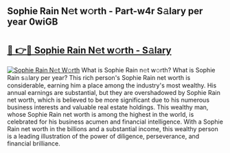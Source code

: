 ## Sophie Rain N𝚎t w𝚘rth - Part-w4r S𝚊lary per year 0wiGB

# <h2><a href="http://gc0av8.nevu.top/?p=Sophie+Rain">🔗 👉🔴 Sophie Rain N𝚎t w𝚘rth - S𝚊lary</a></h2>

[![Sophie Rain N𝚎t W𝚘rth](https://i.imgur.com/Oavwk0R.jpeg)](http://gc0av8.nevu.top/?p=Sophie+Rain)
What is Sophie Rain n𝚎t w𝚘rth? What is Sophie Rain s𝚊lary per year?
This rich person's Sophie Rain net worth is considerable, earning him a place among the industry's most wealthy. His annual earnings are substantial, but they are overshadowed by Sophie Rain net worth, which is believed to be more significant due to his numerous business interests and valuable real estate holdings. This wealthy man, whose Sophie Rain net worth is among the highest in the world, is celebrated for his business acumen and financial intelligence. With a Sophie Rain net worth in the billions and a substantial income, this wealthy person is a leading illustration of the power of diligence, perseverance, and financial brilliance.
